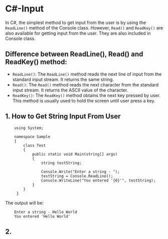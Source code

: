 # C#-Input

In C#, the simplest method to get input from the user is by using the ```ReadLine()``` method of the Console class. However, ```Read()``` and ```ReadKey()``` are also available for getting input from the user. They are also included in Console class.

## Difference between ReadLine(), Read() and ReadKey() method:

- ```ReadLine()```: The ```ReadLine()``` method reads the next line of input from the standard input stream. It returns the same string.
- ```Read()```: The ```Read()``` method reads the next character from the standard input stream. It returns the ASCII value of the character.
- ```ReadKey()```: The ```ReadKey()``` method obtains the next key pressed by user. This method is usually used to hold the screen until user press a key.

## 1. How to Get String Input From User

        using System;
 
        namespace Sample
        {
	        class Test
	        {
		        public static void Main(string[] args)
		        {
			        string testString;
              
			        Console.Write("Enter a string - ");
			        testString = Console.ReadLine();
			        Console.WriteLine("You entered '{0}'", testString);
		        }
	        }
         }

The output will be:

		Enter a string - Hello World
		You entered 'Hello World'
		
## 2. 
